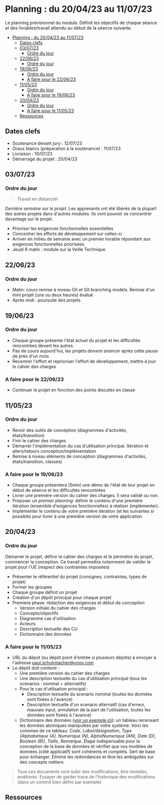 # Planning : du 20/04/23 au 11/07/23

Le planning prévisionnel du module. Définit les objectifs de chaque séance et des livrables/travail attendu au début de la séance suivante.

- [Planning : du 20/04/23 au 11/07/23](#planning--du-200423-au-110723)
  - [Dates clefs](#dates-clefs)
  - [03/07/23](#030723)
    - [Ordre du jour](#ordre-du-jour)
  - [22/06/23](#220623)
    - [Ordre du jour](#ordre-du-jour-1)
  - [19/06/23](#190623)
    - [Ordre du jour](#ordre-du-jour-2)
    - [A faire pour le 22/06/23](#a-faire-pour-le-220623)
  - [11/05/23](#110523)
    - [Ordre du jour](#ordre-du-jour-3)
    - [A faire pour le 19/06/23](#a-faire-pour-le-190623)
  - [20/04/23](#200423)
    - [Ordre du jour](#ordre-du-jour-4)
    - [A faire pour le 11/05/23](#a-faire-pour-le-110523)
  - [Ressources](#ressources)

## Dates clefs

- Soutenance devant jury : 12/07/23
- Oraux blancs (préparation à la soutenance) : 11/07/23
- Livraison : 10/07/23
- Démarrage du projet : 20/04/23

## 03/07/23

### Ordre du jour

> Travail en distanciel

*Dernière semaine sur le projet*. Les apprenants ont été libérés de la plupart des autres projets dans d'autres modules. Ils vont pouvoir se concentrer davantage sur le projet.

- *Prioriser* les exigences fonctionnelles essentielles
- *Concentrer* les efforts de développement sur celles-ci
- Arriver en milieu de semaine avec un premier livrable répondant aux exigences fonctionnelles priorisées
- Jeudi 6 matin : module sur la Veille Technique

## 22/06/23

### Ordre du jour

- Matin: cours remise à niveau Git et Git branching models. Remise d'un mini projet (une ou deux heures) évalué
- Après midi : poursuite des projets

## 19/06/23

### Ordre du jour

- Chaque groupe présente l'état actuel du projet et les difficultés rencontrées devant les autres.
- Pas de cours aujourd'hui, les projets *doivent avancer* après cette pause de près d'un mois
- Recentrer l'effort et reprioriser l'effort de développement, mettre à jour le cahier des charges

### A faire pour le 22/06/23

- Continuer le projet en fonction des points discutés en classe

## 11/05/23

### Ordre du jour

- Revoir des outils de conception (diagrammes d'activités, états/transition)
- Finir le cahier des charges
- Démarrer l'implémentation du cas d'utilisation principal. Itération et allers/retours conception/implémentation
- Remise à niveau éléments de conception (diagrammes d'activités, états/transition, classes)

### A faire pour le 19/06/23

- Chaque groupe présentera (5min) une démo de l'état de leur projet en début de séance et les difficultés rencontrées
- Livrer une première version du cahier des charges. Il sera validé ou non.
- Proposer un *premier planning*: définir le contenu d'une première itération (ensemble d'exigences fonctionnelles) à réaliser (implémenter). 
- Implémenter le contenu de votre première itération (et les suivantes si possible) pour livrer à une première version de votre application

## 20/04/23

### Ordre du jour

Démarrer le projet, définir le cahier des charges et le périmètre du projet, commencer la conception. Ce travail permettra notamment de valider le projet pour l'UE (respect des contraintes imposées)

- Présenter le référentiel du projet (consignes, contraintes, types de projet)
- Former les groupes
- Chaque groupe définit un projet
- Création d'un dépôt principal pour chaque projet
- Premiere phase: rédaction des exigences et début de conception
  - Version initiale du cahier des charges
  - Concepts/objectifs
  - Diagramme cas d'utilisation
  - Acteurs
  - Description textuelle des CU
  - Dictionnaire des données

### A faire pour le 11/05/23

- URL du dépot (ou dépôt point d'entrée si plusieurs dépôts) à envoyer à l'adresse paul.schuhmacher@ynov.com
- Le dépôt doit contenir :
  - Une première version du cahier des charges
  - Une description textuelle du cas d'utilisation principal (tous les scenarios : nominal + alternatifs)
  - Pour le cas d'utilisation principal :
    - Description textuelle du scenario nominal (toutes les données sont fixées à l'avance) 
    - Description textuelle d'un scenario alternatif (cas d'erreur, mauvais input, annulation de la part de l'utilisation, toutes les données sont fixées à l'avance) 
  - Dictionnaire des données ([voir un exemple ici](https://www.univ-constantine2.dz/CoursOnLine/Benelhadj-Mohamed/co/grain3_2.html)): un tableau recensant les données atomiques manipulées par votre système. Voici les colonnes de ce tableau: *Code*, *Label/désignation*, *Type (Alphabetique (A), Numerique (N), AlphaNumerique (AN), Date (D), Booleen (B))*, *Taille*, *Remarque*. Étape indispensable pour la conception de la base de données et vérifier que vos modèles de données (côté applicatif) sont cohérents et complets. Sert de base pour échanger. Elimine les redondances et lève les ambiguités sur des concepts métiers

> Tous ces documents vont subir des modifications, être revisités, améliorés. Essayer de garder trace de l'historique des modifications (dans un commit bien défini par exemple)


## Ressources